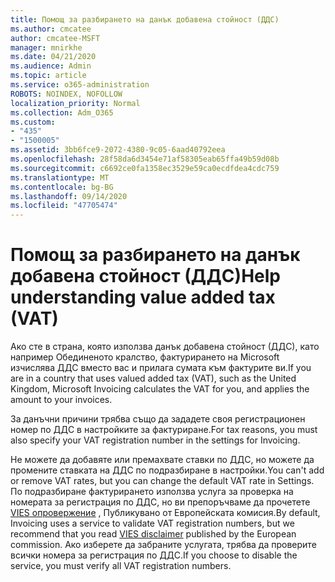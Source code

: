 ```yaml
---
title: Помощ за разбирането на данък добавена стойност (ДДС)
ms.author: cmcatee
author: cmcatee-MSFT
manager: mnirkhe
ms.date: 04/21/2020
ms.audience: Admin
ms.topic: article
ms.service: o365-administration
ROBOTS: NOINDEX, NOFOLLOW
localization_priority: Normal
ms.collection: Adm_O365
ms.custom:
- "435"
- "1500005"
ms.assetid: 3bb6fce9-2072-4380-9c05-6aad40792eea
ms.openlocfilehash: 28f58da6d3454e71af58305eab65ffa49b59d08b
ms.sourcegitcommit: c6692ce0fa1358ec3529e59ca0ecdfdea4cdc759
ms.translationtype: MT
ms.contentlocale: bg-BG
ms.lasthandoff: 09/14/2020
ms.locfileid: "47705474"
---
```

# <a name="help-understanding-value-added-tax-vat"></a><span data-ttu-id="79969-102">Помощ за разбирането на данък добавена стойност (ДДС)</span><span class="sxs-lookup"><span data-stu-id="79969-102">Help understanding value added tax (VAT)</span></span>

<span data-ttu-id="79969-103">Ако сте в страна, която използва данък добавена стойност (ДДС), като например Обединеното кралство, фактурирането на Microsoft изчислява ДДС вместо вас и прилага сумата към фактурите ви.</span><span class="sxs-lookup"><span data-stu-id="79969-103">If you are in a country that uses valued added tax (VAT), such as the United Kingdom, Microsoft Invoicing calculates the VAT for you, and applies the amount to your invoices.</span></span>
  
<span data-ttu-id="79969-104">За данъчни причини трябва също да зададете своя регистрационен номер по ДДС в настройките за фактуриране.</span><span class="sxs-lookup"><span data-stu-id="79969-104">For tax reasons, you must also specify your VAT registration number in the settings for Invoicing.</span></span>
  
<span data-ttu-id="79969-105">Не можете да добавяте или премахвате ставки по ДДС, но можете да промените ставката на ДДС по подразбиране в настройки.</span><span class="sxs-lookup"><span data-stu-id="79969-105">You can't add or remove VAT rates, but you can change the default VAT rate in Settings.</span></span> <span data-ttu-id="79969-106">По подразбиране фактурирането използва услуга за проверка на номерата за регистрация по ДДС, но ви препоръчваме да прочетете [VIES опровержение](https://go.microsoft.com/fwlink/?LinkID=841741) , Публикувано от Европейската комисия.</span><span class="sxs-lookup"><span data-stu-id="79969-106">By default, Invoicing uses a service to validate VAT registration numbers, but we recommend that you read [VIES disclaimer](https://go.microsoft.com/fwlink/?LinkID=841741) published by the European commission.</span></span> <span data-ttu-id="79969-107">Ако изберете да забраните услугата, трябва да проверите всички номера за регистрация по ДДС.</span><span class="sxs-lookup"><span data-stu-id="79969-107">If you choose to disable the service, you must verify all VAT registration numbers.</span></span>